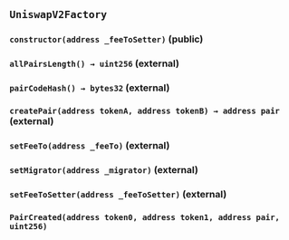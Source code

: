 ## `UniswapV2Factory`

### `constructor(address _feeToSetter)` (public)

### `allPairsLength() → uint256` (external)

### `pairCodeHash() → bytes32` (external)

### `createPair(address tokenA, address tokenB) → address pair` (external)

### `setFeeTo(address _feeTo)` (external)

### `setMigrator(address _migrator)` (external)

### `setFeeToSetter(address _feeToSetter)` (external)

### `PairCreated(address token0, address token1, address pair, uint256)`

